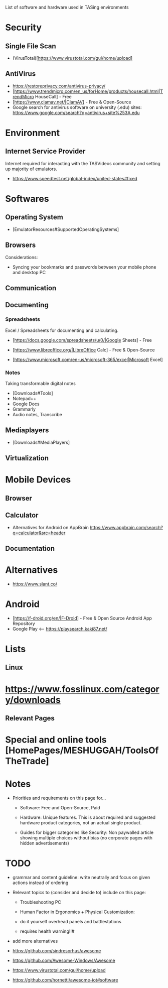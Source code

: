 List of software and hardware used in TASing environments

# Security

## Single File Scan

- (VirusTotal)[https://www.virustotal.com/gui/home/upload]

## AntiVirus

- https://restoreprivacy.com/antivirus-privacy/
- [https://www.trendmicro.com/en_us/forHome/products/housecall.html|TrendMicro HouseCall] - Free
- [https://www.clamav.net/|ClamAV] - Free & Open-Source
- Google search for antivirus software on university (.edu) sites: https://www.google.com/search?q=antivirus+site%253A.edu

# Environment

## Internet Service Provider

Internet required for interacting with the TASVideos community and setting up majority of emulators.

- https://www.speedtest.net/global-index/united-states#fixed

# Softwares

## Operating System

- [EmulatorResources#SupportedOperatingSystems]

## Browsers

Considerations:

- Syncing your bookmarks and passwords between your mobile phone and desktop PC

## Communication

## Documenting

### Spreadsheets

Excel / Spreadsheets for documenting and calculating.

- [https://docs.google.com/spreadsheets/u/0/|Google Sheets] - Free

- [https://www.libreoffice.org/|LibreOffice Calc] - Free & Open-Source

- [https://www.microsoft.com/en-us/microsoft-365/excel|Microsoft Excel]

### Notes

Taking transformable digital notes

- [Downloads#Tools]
- Notepad++
- Google Docs
- Grammarly
- Audio notes, Transcribe

## Mediaplayers

- [Downloads#MediaPlayers]

## Virtualization


# Mobile Devices

## Browser

## Calculator

- Alternatives for Android on AppBrain https://www.appbrain.com/search?q=calculator&src=header

## Documentation

# Alternatives

- https://www.slant.co/

# Android

- [https://f-droid.org/en/|F-Droid] - Free & Open Source Android App Repository
- Google Play <-- https://playsearch.kaki87.net/



# Lists

## Linux

# https://www.fosslinux.com/category/downloads



## Relevant Pages 

# Special and online tools [HomePages/MESHUGGAH/ToolsOfTheTrade]


# Notes

- Priorities and requirements on this page for...

  - Software: Free and Open-Source, Paid

  - Hardware: Unique features. This is about required and suggested hardware product categories, not an actual single product.

  - Guides for bigger categories like Security: Non paywalled article showing multiple choices without bias (no corporate pages with hidden advertisements)



# TODO

- grammar and content guideline: write neutrally and focus on given actions instead of ordering

- Relevant topics to (consider and decide to) include on this page:

  - Troubleshooting PC

  - Human Factor in Ergonomics + Physical Customization:

  - do it yourself overhead panels and battlestations

  - requires health warning!!# 

- add more alternatives

- https://github.com/sindresorhus/awesome

- https://github.com/Awesome-Windows/Awesome

- https://www.virustotal.com/gui/home/upload

- https://github.com/hornetti/awesome-iot#software
